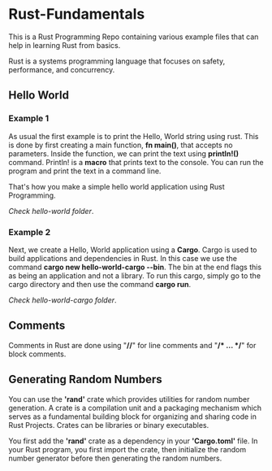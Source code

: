 # Rust-Fundamentals
This is a Rust Programming Repo containing various example files that can help in learning Rust from basics.

Rust is a systems programming language that focuses on safety, performance, and concurrency.

## Hello World
### Example 1
As usual the first example is to print the Hello, World string using rust. This is done by first creating a main function, **fn main()**, that accepts no parameters. Inside the function, we can print the text using **println!()** command. Println! is a **macro** that prints text to the console. You can run the program and print the text in a command line.

That's how you make a simple hello world application using Rust Programming.

*Check hello-world folder*.

### Example 2
Next, we create a Hello, World application using a **Cargo**. Cargo is used to build applications and dependencies in Rust. In this case we use the command **cargo new hello-world-cargo --bin**. The bin at the end flags this as being an application and not a library. To run this cargo, simply go to the cargo directory and then use the command **cargo run**.

*Check hello-world-cargo folder*.

## Comments
Comments in Rust are done using "**//**" for line comments and "**/* ... */**" for block comments.

## Generating Random Numbers
You can use the **'rand'** crate which provides utilities for random number generation. A crate is a compilation unit and a packaging mechanism which serves as a fundamental building block for organizing and sharing code in Rust Projects. Crates can be libraries or binary executables.

You first add the **'rand'** crate as a dependency in your **'Cargo.toml'** file. In your Rust program, you first import the crate, then initialize the random number generator before then generating the random numbers.